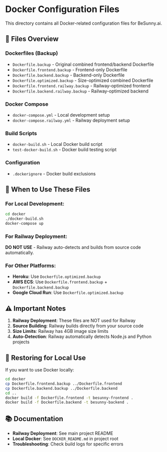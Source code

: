 # Docker Configuration Files

This directory contains all Docker-related configuration files for BeSunny.ai.

## 📁 Files Overview

### **Dockerfiles (Backup)**
- `Dockerfile.backup` - Original combined frontend/backend Dockerfile
- `Dockerfile.frontend.backup` - Frontend-only Dockerfile
- `Dockerfile.backend.backup` - Backend-only Dockerfile
- `Dockerfile.optimized.backup` - Size-optimized combined Dockerfile
- `Dockerfile.frontend.railway.backup` - Railway-optimized frontend
- `Dockerfile.backend.railway.backup` - Railway-optimized backend

### **Docker Compose**
- `docker-compose.yml` - Local development setup
- `docker-compose.railway.yml` - Railway deployment setup

### **Build Scripts**
- `docker-build.sh` - Local Docker build script
- `test-docker-build.sh` - Docker build testing script

### **Configuration**
- `.dockerignore` - Docker build exclusions

## 🚀 **When to Use These Files**

### **For Local Development:**
```bash
cd docker
./docker-build.sh
docker-compose up
```

### **For Railway Deployment:**
**DO NOT USE** - Railway auto-detects and builds from source code automatically.

### **For Other Platforms:**
- **Heroku**: Use `Dockerfile.optimized.backup`
- **AWS ECS**: Use `Dockerfile.frontend.backup` + `Dockerfile.backend.backup`
- **Google Cloud Run**: Use `Dockerfile.optimized.backup`

## ⚠️ **Important Notes**

1. **Railway Deployment**: These files are NOT used for Railway
2. **Source Building**: Railway builds directly from your source code
3. **Size Limits**: Railway has 4GB image size limits
4. **Auto-Detection**: Railway automatically detects Node.js and Python projects

## 🔧 **Restoring for Local Use**

If you want to use Docker locally:
```bash
cd docker
cp Dockerfile.frontend.backup ../Dockerfile.frontend
cp Dockerfile.backend.backup ../Dockerfile.backend
cd ..
docker build -f Dockerfile.frontend -t besunny-frontend .
docker build -f Dockerfile.backend -t besunny-backend .
```

## 📚 **Documentation**

- **Railway Deployment**: See main project README
- **Local Docker**: See `DOCKER_README.md` in project root
- **Troubleshooting**: Check build logs for specific errors
